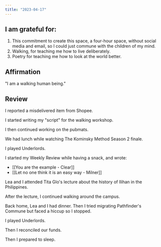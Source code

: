 ```yaml
---
title: "2023-04-17"
---
```

## I am grateful for:
1. This commitment to create this space, a four-hour space, without social media and email, so I could just commune with the children of my mind.
2. Walking, for teaching me how to live deliberately.
3. Poetry for teaching me how to look at the world better.

## Affirmation

"I am a walking human being."

## Review

I reported a misdelivered item from Shopee.

I started writing my "script" for the walking workshop.

I then continued working on the pubmats.

We had lunch while watching The Kominsky Method Season 2 finale.

I played Underlords.

I started my Weekly Review while having a snack, and wrote:
- [[You are the example - Clear]]
- [[Let no one think it is an easy way - Milner]]

Lea and I attended Tita Glo's lecture about the history of Ilihan in the Philippines.

After the lecture, I continued walking around the campus.

Back home, Lea and I had dinner. Then I tried migrating Pathfinder's Commune but faced a hiccup so I stopped.

I played Underlords.

Then I reconciled our funds.

Then I prepared to sleep.